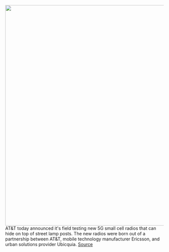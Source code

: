 <img src='https://cdn.vox-cdn.com/thumbor/5uzfgmbDgd__LvVehz2V-jvs_9o=/0x0:768x475/1200x800/filters:focal(323x177:445x299)/cdn.vox-cdn.com/uploads/chorus_image/image/70552296/Ericsson_Ubicquia_Street_Radio_Aerial_Install.0.jpg' width='700px' /><br/>
AT&T today announced it's field testing new 5G small cell radios that can hide on top of street lamp posts. The new radios were born out of a partnership between AT&T, mobile technology manufacturer Ericsson, and urban solutions provider Ubicquia.
<a href='https://www.theverge.com/2022/2/25/22951088/att-testing-5g-small-cell-radios-street-lights'> Source <a/>